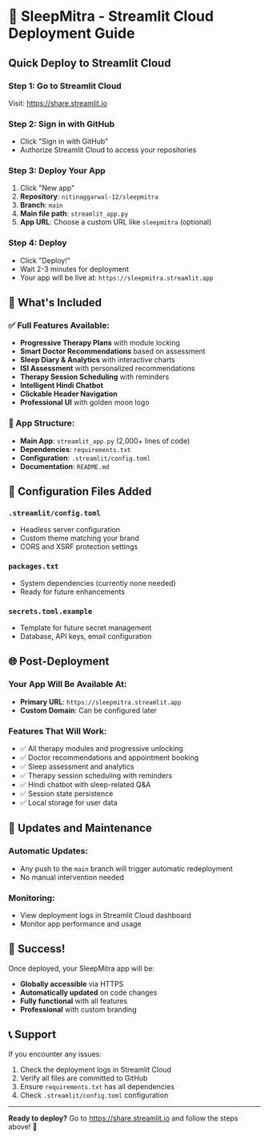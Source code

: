 # 🚀 SleepMitra - Streamlit Cloud Deployment Guide

## Quick Deploy to Streamlit Cloud

### Step 1: Go to Streamlit Cloud
Visit: https://share.streamlit.io

### Step 2: Sign in with GitHub
- Click "Sign in with GitHub"
- Authorize Streamlit Cloud to access your repositories

### Step 3: Deploy Your App
1. Click "New app"
2. **Repository**: `nitinaggarwal-12/sleepmitra`
3. **Branch**: `main`
4. **Main file path**: `streamlit_app.py`
5. **App URL**: Choose a custom URL like `sleepmitra` (optional)

### Step 4: Deploy
- Click "Deploy!"
- Wait 2-3 minutes for deployment
- Your app will be live at: `https://sleepmitra.streamlit.app`

## 🎯 What's Included

### ✅ Full Features Available:
- **Progressive Therapy Plans** with module locking
- **Smart Doctor Recommendations** based on assessment
- **Sleep Diary & Analytics** with interactive charts
- **ISI Assessment** with personalized recommendations
- **Therapy Session Scheduling** with reminders
- **Intelligent Hindi Chatbot**
- **Clickable Header Navigation**
- **Professional UI** with golden moon logo

### 📱 App Structure:
- **Main App**: `streamlit_app.py` (2,000+ lines of code)
- **Dependencies**: `requirements.txt`
- **Configuration**: `.streamlit/config.toml`
- **Documentation**: `README.md`

## 🔧 Configuration Files Added

### `.streamlit/config.toml`
- Headless server configuration
- Custom theme matching your brand
- CORS and XSRF protection settings

### `packages.txt`
- System dependencies (currently none needed)
- Ready for future enhancements

### `secrets.toml.example`
- Template for future secret management
- Database, API keys, email configuration

## 🌐 Post-Deployment

### Your App Will Be Available At:
- **Primary URL**: `https://sleepmitra.streamlit.app`
- **Custom Domain**: Can be configured later

### Features That Will Work:
- ✅ All therapy modules and progressive unlocking
- ✅ Doctor recommendations and appointment booking
- ✅ Sleep assessment and analytics
- ✅ Therapy session scheduling with reminders
- ✅ Hindi chatbot with sleep-related Q&A
- ✅ Session state persistence
- ✅ Local storage for user data

## 🔄 Updates and Maintenance

### Automatic Updates:
- Any push to the `main` branch will trigger automatic redeployment
- No manual intervention needed

### Monitoring:
- View deployment logs in Streamlit Cloud dashboard
- Monitor app performance and usage

## 🎉 Success!

Once deployed, your SleepMitra app will be:
- **Globally accessible** via HTTPS
- **Automatically updated** on code changes
- **Fully functional** with all features
- **Professional** with custom branding

## 📞 Support

If you encounter any issues:
1. Check the deployment logs in Streamlit Cloud
2. Verify all files are committed to GitHub
3. Ensure `requirements.txt` has all dependencies
4. Check `.streamlit/config.toml` configuration

---

**Ready to deploy?** Go to https://share.streamlit.io and follow the steps above! 🚀
